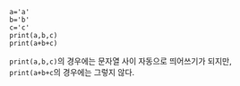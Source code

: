 ```
a='a'
b='b'
c='c'
print(a,b,c) 
print(a+b+c) 
```
`print(a,b,c)`의 경우에는 문자열 사이 자동으로 띄어쓰기가 되지만,\
`print(a+b+c`의 경우에는 그렇지 않다.
